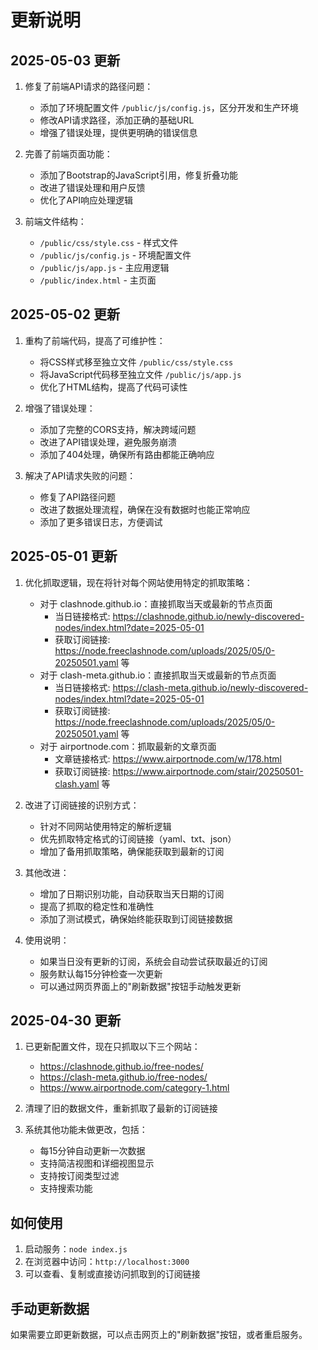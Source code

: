 # 更新说明

## 2025-05-03 更新

1. 修复了前端API请求的路径问题：
   - 添加了环境配置文件 `/public/js/config.js`，区分开发和生产环境
   - 修改API请求路径，添加正确的基础URL
   - 增强了错误处理，提供更明确的错误信息

2. 完善了前端页面功能：
   - 添加了Bootstrap的JavaScript引用，修复折叠功能
   - 改进了错误处理和用户反馈
   - 优化了API响应处理逻辑

3. 前端文件结构：
   - `/public/css/style.css` - 样式文件
   - `/public/js/config.js` - 环境配置文件
   - `/public/js/app.js` - 主应用逻辑
   - `/public/index.html` - 主页面

## 2025-05-02 更新

1. 重构了前端代码，提高了可维护性：
   - 将CSS样式移至独立文件 `/public/css/style.css`
   - 将JavaScript代码移至独立文件 `/public/js/app.js`
   - 优化了HTML结构，提高了代码可读性

2. 增强了错误处理：
   - 添加了完整的CORS支持，解决跨域问题
   - 改进了API错误处理，避免服务崩溃
   - 添加了404处理，确保所有路由都能正确响应

3. 解决了API请求失败的问题：
   - 修复了API路径问题
   - 改进了数据处理流程，确保在没有数据时也能正常响应
   - 添加了更多错误日志，方便调试

## 2025-05-01 更新

1. 优化抓取逻辑，现在将针对每个网站使用特定的抓取策略：
   - 对于 clashnode.github.io：直接抓取当天或最新的节点页面
      - 当日链接格式: https://clashnode.github.io/newly-discovered-nodes/index.html?date=2025-05-01
      - 获取订阅链接: https://node.freeclashnode.com/uploads/2025/05/0-20250501.yaml 等
   - 对于 clash-meta.github.io：直接抓取当天或最新的节点页面
      - 当日链接格式: https://clash-meta.github.io/newly-discovered-nodes/index.html?date=2025-05-01
      - 获取订阅链接: https://node.freeclashnode.com/uploads/2025/05/0-20250501.yaml 等
   - 对于 airportnode.com：抓取最新的文章页面
      - 文章链接格式: https://www.airportnode.com/w/178.html
      - 获取订阅链接: https://www.airportnode.com/stair/20250501-clash.yaml 等

2. 改进了订阅链接的识别方式：
   - 针对不同网站使用特定的解析逻辑
   - 优先抓取特定格式的订阅链接（yaml、txt、json）
   - 增加了备用抓取策略，确保能获取到最新的订阅

3. 其他改进：
   - 增加了日期识别功能，自动获取当天日期的订阅
   - 提高了抓取的稳定性和准确性
   - 添加了测试模式，确保始终能获取到订阅链接数据

4. 使用说明：
   - 如果当日没有更新的订阅，系统会自动尝试获取最近的订阅
   - 服务默认每15分钟检查一次更新
   - 可以通过网页界面上的"刷新数据"按钮手动触发更新

## 2025-04-30 更新

1. 已更新配置文件，现在只抓取以下三个网站：
   - https://clashnode.github.io/free-nodes/
   - https://clash-meta.github.io/free-nodes/
   - https://www.airportnode.com/category-1.html

2. 清理了旧的数据文件，重新抓取了最新的订阅链接

3. 系统其他功能未做更改，包括：
   - 每15分钟自动更新一次数据
   - 支持简洁视图和详细视图显示
   - 支持按订阅类型过滤
   - 支持搜索功能

## 如何使用

1. 启动服务：`node index.js`
2. 在浏览器中访问：`http://localhost:3000`
3. 可以查看、复制或直接访问抓取到的订阅链接

## 手动更新数据

如果需要立即更新数据，可以点击网页上的"刷新数据"按钮，或者重启服务。 